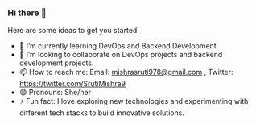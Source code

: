 ### Hi there 👋

<!--
**SrutiMi/SrutiMi** is a ✨ _special_ ✨ repository because its `README.md` (this file) appears on your GitHub profile.-->
<!--START_SECTION:activity-->


Here are some ideas to get you started:

- 🌱 I’m currently learning DevOps and Backend Development
- 👯 I’m looking to collaborate on DevOps projects and backend development projects.
- 📫 How to reach me: Email: mishrasruti978@gmail.com , Twitter: https://twitter.com/SrutiMishra9
- 😄 Pronouns: She/her
- ⚡ Fun fact:  I love exploring new technologies and experimenting with different tech stacks to build innovative solutions.

